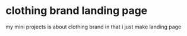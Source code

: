 # clothing brand landing page 
my mini projects is about clothing brand in that i just make landing page 
